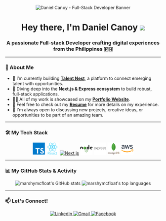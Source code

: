 <!-- 
Hello, Daniel! 
This is the refactored README with a unified color theme.
The colors are inspired by your banner.
-->

<p align="center">
  <img src="[https://i.imgur.com/yS4wW1o.png](https://github.com/marshymcfloat/marshymcfloat/blob/main/github-header-banner.png)" alt="Daniel Canoy - Full-Stack Developer Banner">
</p>

<div align="center">
  <h1>
    Hey there, I'm Daniel Canoy 
    <img src="https://media.giphy.com/media/hvRJCLFzcasrR4ia7z/giphy.gif" width="30px"/>
  </h1>
  <h3>A passionate Full-stack Developer crafting digital experiences from the Philippines 🇵🇭</h3>
</div>

---

### 🚀 About Me

- 🔭 I’m currently building **[Talent Nest](https://talentnesttt.vercel.app/)**, a platform to connect emerging talent with opportunities.
- 🌱 Diving deep into the **Next.js & Express ecosystem** to build robust, full-stack applications.
- 👨‍💻 All of my work is showcased on my **[Portfolio Website](https://danielcanoy.vercel.app/)**.
- 📄 Feel free to check out my **[Resume](https://drive.google.com/file/d/10m1ACSgeCu-LXQEE5wtIVrBQBV9EwEgT/view?usp=sharing)** for more details on my experience.
- 💬 I'm always open to discussing new projects, creative ideas, or opportunities to be part of an amazing team.

---

### 🛠️ My Tech Stack

<!-- These are the standard, full-color icons. They look great! -->
<p align="center">
  <a href="https://www.typescriptlang.org/" target="_blank" rel="noreferrer"><img src="https://raw.githubusercontent.com/devicons/devicon/master/icons/typescript/typescript-original.svg" alt="TypeScript" width="40" height="40"/></a>
  <a href="https://reactjs.org/" target="_blank" rel="noreferrer"><img src="https://raw.githubusercontent.com/devicons/devicon/master/icons/react/react-original-wordmark.svg" alt="React" width="40" height="40"/></a>
  <a href="https://nextjs.org/" target="_blank" rel="noreferrer"><img src="https://cdn.worldvectorlogo.com/logos/nextjs-2.svg" alt="Next.js" width="40" height="40"/></a>
  <a href="https://nodejs.org" target="_blank" rel="noreferrer"><img src="https://raw.githubusercontent.com/devicons/devicon/master/icons/nodejs/nodejs-original-wordmark.svg" alt="Node.js" width="40" height="40"/></a>
  <a href="https://expressjs.com" target="_blank" rel="noreferrer"><img src="https://raw.githubusercontent.com/devicons/devicon/master/icons/express/express-original-wordmark.svg" alt="Express" width="40" height="40"/></a>
  <a href="https://www.mongodb.com/" target="_blank" rel="noreferrer"><img src="https://raw.githubusercontent.com/devicons/devicon/master/icons/mongodb/mongodb-original-wordmark.svg" alt="MongoDB" width="40" height="40"/></a>
  <a href="https://aws.amazon.com" target="_blank" rel="noreferrer"><img src="https://raw.githubusercontent.com/devicons/devicon/master/icons/amazonwebservices/amazonwebservices-original-wordmark.svg" alt="AWS" width="40" height="40"/></a>
</p>

---

### 📊 My GitHub Stats & Activity

<!-- 
THEME CUSTOMIZATION: 
- I've created a custom theme that matches your banner's green color.
- bg_color is set to be transparent so it blends with GitHub's background.
- hide_border removes the ugly box around the stats.
-->
<p align="center">
  <img src="https://github-readme-stats.vercel.app/api?username=marshymcfloat&show_icons=true&locale=en&hide_border=true&title_color=34D399&icon_color=34D399&text_color=FFFFFF&bg_color=0D1117" alt="marshymcfloat's GitHub stats" />
  <img src="https://github-readme-stats.vercel.app/api/top-langs?username=marshymcfloat&layout=compact&hide_border=true&title_color=34D399&text_color=FFFFFF&bg_color=0D1117" alt="marshymcfloat's top languages" />
</p>

---

### 📫 Let's Connect!

<!-- These badges are now colored with your theme's green! -->
<p align="center">
  <a href="https://linkedin.com/in/danimcfloat515" target="_blank">
    <img src="https://img.shields.io/badge/LinkedIn-34D399?style=for-the-badge&logo=linkedin&logoColor=white" alt="LinkedIn"/>
  </a>
  <a href="mailto:canoydaniel06@gmail.com" target="_blank">
    <img src="https://img.shields.io/badge/Gmail-34D399?style=for-the-badge&logo=gmail&logoColor=white" alt="Gmail"/>
  </a>
  <a href="https://fb.com/rosesrblacc" target="_blank">
    <img src="https://img.shields.io/badge/Facebook-34D399?style=for-the-badge&logo=facebook&logoColor=white" alt="Facebook"/>
  </a>
</p>
